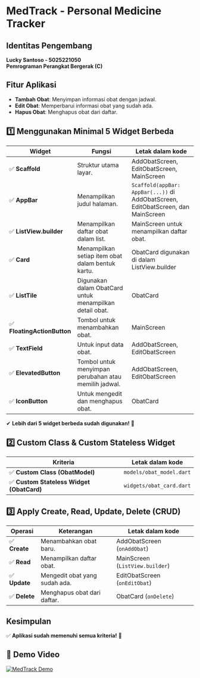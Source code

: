 # MedTrack - Personal Medicine Tracker

## Identitas Pengembang

**Lucky Santoso - 5025221050**  
**Pemrograman Perangkat Bergerak (C)**

## Fitur Aplikasi

- **Tambah Obat**: Menyimpan informasi obat dengan jadwal.
- **Edit Obat**: Memperbarui informasi obat yang sudah ada.
- **Hapus Obat**: Menghapus obat dari daftar.

## 1️⃣ Menggunakan Minimal 5 Widget Berbeda

| Widget                      | Fungsi                                                  | Letak dalam kode                                                                 |
| --------------------------- | ------------------------------------------------------- | -------------------------------------------------------------------------------- |
| ✅ **Scaffold**             | Struktur utama layar.                                   | AddObatScreen, EditObatScreen, MainScreen                                        |
| ✅ **AppBar**               | Menampilkan judul halaman.                              | `Scaffold(appBar: AppBar(...))` di AddObatScreen, EditObatScreen, dan MainScreen |
| ✅ **ListView.builder**     | Menampilkan daftar obat dalam list.                     | MainScreen untuk menampilkan daftar obat.                                        |
| ✅ **Card**                 | Menampilkan setiap item obat dalam bentuk kartu.        | ObatCard digunakan di dalam ListView.builder                                     |
| ✅ **ListTile**             | Digunakan dalam ObatCard untuk menampilkan detail obat. | ObatCard                                                                         |
| ✅ **FloatingActionButton** | Tombol untuk menambahkan obat.                          | MainScreen                                                                       |
| ✅ **TextField**            | Untuk input data obat.                                  | AddObatScreen, EditObatScreen                                                    |
| ✅ **ElevatedButton**       | Tombol untuk menyimpan perubahan atau memilih jadwal.   | AddObatScreen, EditObatScreen                                                    |
| ✅ **IconButton**           | Untuk mengedit dan menghapus obat.                      | ObatCard                                                                         |

✔ **Lebih dari 5 widget berbeda sudah digunakan!** 🎉

## 2️⃣ Custom Class & Custom Stateless Widget

| Kriteria                                  | Letak dalam kode         |
| ----------------------------------------- | ------------------------ |
| ✅ **Custom Class (ObatModel)**           | `models/obat_model.dart` |
| ✅ **Custom Stateless Widget (ObatCard)** | `widgets/obat_card.dart` |

## 3️⃣ Apply Create, Read, Update, Delete (CRUD)

| Operasi       | Keterangan                    | Letak dalam kode                |
| ------------- | ----------------------------- | ------------------------------- |
| ✅ **Create** | Menambahkan obat baru.        | AddObatScreen (`onAddObat`)     |
| ✅ **Read**   | Menampilkan daftar obat.      | MainScreen (`ListView.builder`) |
| ✅ **Update** | Mengedit obat yang sudah ada. | EditObatScreen (`onEditObat`)   |
| ✅ **Delete** | Menghapus obat dari daftar.   | ObatCard (`onDelete`)           |

## Kesimpulan

✅ **Aplikasi sudah memenuhi semua kriteria!** 🚀

## 🎥 Demo Video
[![MedTrack Demo](https://img.youtube.com/vi/cpoBCnsh9Ck/0.jpg)](https://youtu.be/cpoBCnsh9Ck)
